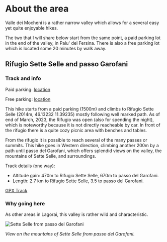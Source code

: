 # About the area

Valle dei Mocheni is a rather narrow valley which allows for a several easy
yet quite enjoyable hikes.

The two that I will share below start from the same point, a paid parking lot
in the end of the valley, in Palu' del Fersina. There is also a free parking lot which is located some 20 minutes by walk away.

## Rifugio Sette Selle and passo Garofani

### Track and info

Paid parking: [location](https://goo.gl/maps/Lrj9tnWJzViXAJ7g9)

Free parking: [location](https://goo.gl/maps/K9bogpG7TEk93Tj59)

This hike starts from a paid parking (1500m) and climbs to Rifugio Sette Selle 
(2014m, 46.13232 11.39235) mostly 
following well marked path. As of end of March, 2023, the Rifugio was open 
(also for spending the night), which is noteworthy because it is not 
directly reacheable by car. In front of the rifugio there is a quite cozy 
picnic area with benches and tables.

From the rifugio it is possible to reach several of the many passes or summits. 
This hike goes in Western direction, climbing another 200m by a path until 
passo del Garofani, which offers splendid views on the valley, the 
mountains of Sette Selle, and surroundings.

Track details (one way):

- Altitude gain: 470m to Rifugio Sette Selle, 670m to passo del Garofani.
- Length: 2.7 km to Rifugio Sette Selle, 3.5 to passo del Garofani.

[GPX Track](https://raw.githubusercontent.com/cragtracks/cragtracks/master/Hiking/Valle%20dei%20Mocheni/Rif_Sette_Selle_from_Palu_del_Fersina.gpx)

### Why going here

As other areas in Lagorai, this valley is rather wild and characteristic.

![Sette Selle from passo del Garofani](https://lh3.googleusercontent.com/pw/AMWts8AlA2yAzhzQ1o05WVSZLcT4xSY2cYO9AVbjZl3xewhoeiaLFQUWJLBxUAJFGcEauWAMEcA6KgYQmxo8h_bEaGILAYKeloCptF2mCsgt6MKj77fKohtTymSx570pTsQPPkXWbue6SEtGomyQyGx8QE7iFY0t5k3UWtMktaAq9CmUMQOviNmaqBseeA7T9tr6KW_SIXsvUQ8PHVfrDv85yySxAZL_ZZ4XdYXWP05d-kz_2sUkFa54Yfx_8k0YqVSN8MhKZzopINbcwJSkZcY2g55BehWJ7ixAI1PsS5ETRlmzF1CwD8WX8OwuZpmvu7OYpsT55zO8xM1NEoudb9gQG56-ISbvvRIbzdn5w4v6Je5gjIS2XZSMdEPwrjbXu5pCq-a1_XcXjaD1gJrBCLEm8q7XtTgNPlO6ktyQpvkjdW-S-zQZjoaNF4Ir8h0vdE6qiSg6Ep91SGiD7vFLw7FYMZBICSrVAAACPqsmbYkupMUwPw7GPi2eYJQKPKxNuZKtH4xlnpvXKw80C3RordIKe7hzGrJBGHbEQb0FW_B492xWdP_SF_ERACcWQvR-ukRF5bwlmdA9f1a6Lo7rrVJi00SBAahi7H1G_Cjyw0hRo1jI92rUlhhCjQbVfysgwnJRSGR1J6K5VT5E7L9OgSyiU4bMykSa_M0IL_eJ7lt0Mc_OMxx-QDINuirnO7336SKeri7cXtYA2kx610QhrZL_iCIHvVMofZDSZmlgeeEcIAefMK5swSsOE4v1rxim6BnhZi4ClrPCVJbs8uVGlr8NK0c2dDlDIxZWZs5P_amXHc9_dCEzX0FSf5l-nhqlLhmvY6DYimIct0fcM6nWHxwCLQwVTNr8bjSdppdgBZgzGKmk4-l5zzkqkU7mGjaEEc5xhA7YqvtbwqPzZuDDgLM2kQ=w1280-h854-s-no?authuser=0)

*View on the mountains of Sette Selle from passo del Garofani.*
